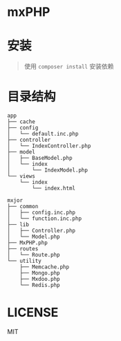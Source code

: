 # mxPHP

# 安装

>使用 `composer install` 安装依赖

# 目录结构


```
app
├── cache
├── config
│   └── default.inc.php
├── controller
│   └── IndexController.php
├── model
│   ├── BaseModel.php
│   └── index
│       └── IndexModel.php
└── views
    └── index
        └── index.html
```

```
mxjor
├── common
│   ├── config.inc.php
│   └── function.inc.php
├── lib
│   ├── Controller.php
│   └── Model.php
├── MxPHP.php
├── routes
│   └── Route.php
└── utility
    ├── Memcache.php
    ├── Mongo.php
    ├── Mxdoo.php
    └── Redis.php
```

## 

# LICENSE

MIT
